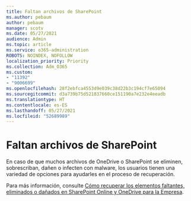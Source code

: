 ```yaml
---
title: Faltan archivos de SharePoint
ms.author: pebaum
author: pebaum
manager: scotv
ms.date: 05/27/2021
audience: Admin
ms.topic: article
ms.service: o365-administration
ROBOTS: NOINDEX, NOFOLLOW
localization_priority: Priority
ms.collection: Adm_O365
ms.custom:
- "11392"
- "9006699"
ms.openlocfilehash: 28f2ebfca4553d9e039c38d22b3c194cf7e65094
ms.sourcegitcommit: d3a739b75d521837660ce151190a7e232e4eeadb
ms.translationtype: HT
ms.contentlocale: es-ES
ms.lasthandoff: 05/27/2021
ms.locfileid: "52689989"
---
```

# <a name="sharepoint-files-are-missing"></a>Faltan archivos de SharePoint

En caso de que muchos archivos de OneDrive o SharePoint se eliminen, sobrescriban, dañen o infecten con malware, los usuarios tienen una variedad de opciones para ayudarles en el proceso de recuperación.

Para más información, consulte [Cómo recuperar los elementos faltantes, eliminados o dañados en SharePoint Online y OneDrive para la Empresa](https://go.microsoft.com/fwlink/?linkid=2110774).
